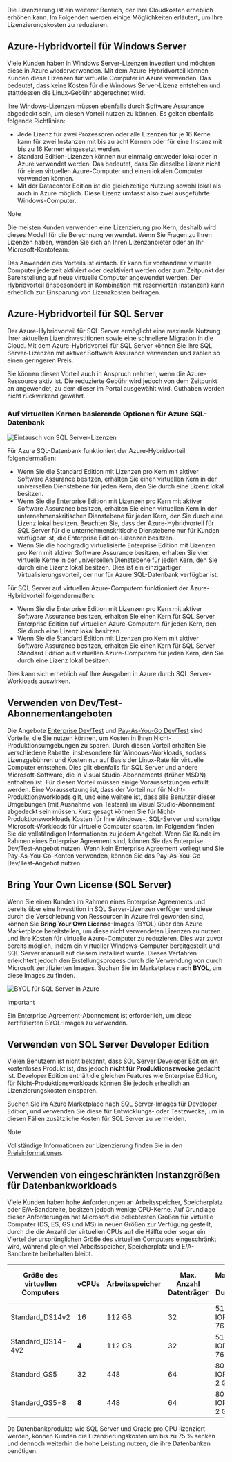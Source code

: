 Die Lizenzierung ist ein weiterer Bereich, der Ihre Cloudkosten erheblich erhöhen kann. Im Folgenden werden einige Möglichkeiten erläutert, um Ihre Lizenzierungskosten zu reduzieren.

## <a name="azure-hybrid-benefit-for-windows-server"></a>Azure-Hybridvorteil für Windows Server

Viele Kunden haben in Windows Server-Lizenzen investiert und möchten diese in Azure wiederverwenden. Mit dem Azure-Hybridvorteil können Kunden diese Lizenzen für virtuelle Computer in Azure verwenden. Das bedeutet, dass keine Kosten für die Windows Server-Lizenz entstehen und stattdessen die Linux-Gebühr abgerechnet wird. 

Ihre Windows-Lizenzen müssen ebenfalls durch Software Assurance abgedeckt sein, um diesen Vorteil nutzen zu können. Es gelten ebenfalls folgende Richtlinien:

- Jede Lizenz für zwei Prozessoren oder alle Lizenzen für je 16 Kerne kann für zwei Instanzen mit bis zu acht Kernen oder für eine Instanz mit bis zu 16 Kernen eingesetzt werden. 
- Standard Edition-Lizenzen können nur einmalig entweder lokal oder in Azure verwendet werden. Das bedeutet, dass Sie dieselbe Lizenz nicht für einen virtuellen Azure-Computer und einen lokalen Computer verwenden können.
- Mit der Datacenter Edition ist die gleichzeitige Nutzung sowohl lokal als auch in Azure möglich. Diese Lizenz umfasst also zwei ausgeführte Windows-Computer. 

> [!NOTE]
> Die meisten Kunden verwenden eine Lizenzierung pro Kern, deshalb wird dieses Modell für die Berechnung verwendet. Wenn Sie Fragen zu Ihren Lizenzen haben, wenden Sie sich an Ihren Lizenzanbieter oder an Ihr Microsoft-Kontoteam.

Das Anwenden des Vorteils ist einfach. Er kann für vorhandene virtuelle Computer jederzeit aktiviert oder deaktiviert werden oder zum Zeitpunkt der Bereitstellung auf neue virtuelle Computer angewendet werden. Der Hybridvorteil (insbesondere in Kombination mit reservierten Instanzen) kann erheblich zur Einsparung von Lizenzkosten beitragen.

## <a name="azure-hybrid-benefit-for-sql-server"></a>Azure-Hybridvorteil für SQL Server

Der Azure-Hybridvorteil für SQL Server ermöglicht eine maximale Nutzung Ihrer aktuellen Lizenzinvestitionen sowie eine schnellere Migration in die Cloud. Mit dem Azure-Hybridvorteil für SQL Server können Sie Ihre SQL Server-Lizenzen mit aktiver Software Assurance verwenden und zahlen so einen geringeren Preis.

Sie können diesen Vorteil auch in Anspruch nehmen, wenn die Azure-Ressource aktiv ist. Die reduzierte Gebühr wird jedoch von dem Zeitpunkt an angewendet, zu dem dieser im Portal ausgewählt wird. Guthaben werden nicht rückwirkend gewährt.

### <a name="azure-sql-database-vcore-based-options"></a>Auf virtuellen Kernen basierende Optionen für Azure SQL-Datenbank

![Eintausch von SQL Server-Lizenzen](../images/sql-tradein-value.jpg)

Für Azure SQL-Datenbank funktioniert der Azure-Hybridvorteil folgendermaßen:

- Wenn Sie die Standard Edition mit Lizenzen pro Kern mit aktiver Software Assurance besitzen, erhalten Sie einen virtuellen Kern in der universellen Dienstebene für jeden Kern, den Sie durch eine Lizenz lokal besitzen.
- Wenn Sie die Enterprise Edition mit Lizenzen pro Kern mit aktiver Software Assurance besitzen, erhalten Sie einen virtuellen Kern in der unternehmenskritischen Dienstebene für jeden Kern, den Sie durch eine Lizenz lokal besitzen. Beachten Sie, dass der Azure-Hybridvorteil für SQL Server für die unternehmenskritische Dienstebene nur für Kunden verfügbar ist, die Enterprise Edition-Lizenzen besitzen.
- Wenn Sie die hochgradig virtualisierte Enterprise Edition mit Lizenzen pro Kern mit aktiver Software Assurance besitzen, erhalten Sie vier virtuelle Kerne in der universellen Dienstebene für jeden Kern, den Sie durch eine Lizenz lokal besitzen. Dies ist ein einzigartiger Virtualisierungsvorteil, der nur für Azure SQL-Datenbank verfügbar ist.

Für SQL Server auf virtuellen Azure-Computern funktioniert der Azure-Hybridvorteil folgendermaßen:

- Wenn Sie die Enterprise Edition mit Lizenzen pro Kern mit aktiver Software Assurance besitzen, erhalten Sie einen Kern für SQL Server Enterprise Edition auf virtuellen Azure-Computern für jeden Kern, den Sie durch eine Lizenz lokal besitzen.
- Wenn Sie die Standard Edition mit Lizenzen pro Kern mit aktiver Software Assurance besitzen, erhalten Sie einen Kern für SQL Server Standard Edition auf virtuellen Azure-Computern für jeden Kern, den Sie durch eine Lizenz lokal besitzen.

Dies kann sich erheblich auf Ihre Ausgaben in Azure durch SQL Server-Workloads auswirken.

## <a name="use-devtest-subscription-offers"></a>Verwenden von Dev/Test-Abonnementangeboten

Die Angebote [Enterprise Dev/Test](https://azure.microsoft.com/offers/ms-azr-0148p/) und [Pay-As-You-Go Dev/Test](https://azure.microsoft.com/offers/ms-azr-0023p/) sind Vorteile, die Sie nutzen können, um Kosten in Ihren Nicht-Produktionsumgebungen zu sparen. Durch diesen Vorteil erhalten Sie verschiedene Rabatte, insbesondere für Windows-Workloads, sodass Lizenzgebühren und Kosten nur auf Basis der Linux-Rate für virtuelle Computer entstehen. Dies gilt ebenfalls für SQL Server und andere Microsoft-Software, die in Visual Studio-Abonnements (früher MSDN) enthalten ist. Für diesen Vorteil müssen einige Voraussetzungen erfüllt werden. Eine Voraussetzung ist, dass der Vorteil nur für Nicht-Produktionsworkloads gilt, und eine weitere ist, dass alle Benutzer dieser Umgebungen (mit Ausnahme von Testern) im Visual Studio-Abonnement abgedeckt sein müssen. Kurz gesagt können Sie für Nicht-Produktionsworkloads Kosten für Ihre Windows-, SQL-Server und sonstige Microsoft-Workloads für virtuelle Computer sparen.
Im Folgenden finden Sie die vollständigen Informationen zu jedem Angebot. Wenn Sie Kunde im Rahmen eines Enterprise Agreement sind, können Sie das Enterprise Dev/Test-Angebot nutzen. Wenn kein Enterprise Agreement vorliegt und Sie Pay-As-You-Go-Konten verwenden, können Sie das Pay-As-You-Go Dev/Test-Angebot nutzen.

## <a name="bring-your-own-sql-server-license"></a>Bring Your Own License (SQL Server)

Wenn Sie einen Kunden im Rahmen eines Enterprise Agreements und bereits über eine Investition in SQL Server-Lizenzen verfügen und diese durch die Verschiebung von Ressourcen in Azure frei geworden sind, können Sie **Bring Your Own License**-Images (BYOL) über den Azure Marketplace bereitstellen, um diese nicht verwendeten Lizenzen zu nutzen und Ihre Kosten für virtuelle Azure-Computer zu reduzieren. Dies war zuvor bereits möglich, indem ein virtueller Windows-Computer bereitgestellt und SQL Server manuell auf diesem installiert wurde. Dieses Verfahren erleichtert jedoch den Erstellungsprozess durch die Verwendung von durch Microsoft zertifizierten Images. Suchen Sie im Marketplace nach **BYOL**, um diese Images zu finden.

![BYOL für SQL Server in Azure](../images/byol-sql-server.png)

> [!IMPORTANT]
> Ein Enterprise Agreement-Abonnement ist erforderlich, um diese zertifizierten BYOL-Images zu verwenden.

## <a name="use-sql-server-developer-edition"></a>Verwenden von SQL Server Developer Edition

Vielen Benutzern ist nicht bekannt, dass SQL Server Developer Edition ein kostenloses Produkt ist, das jedoch **nicht für Produktionszwecke** gedacht ist. Developer Edition enthält die gleichen Features wie Enterprise Edition, für Nicht-Produktionsworkloads können Sie jedoch erheblich an Lizenzierungskosten einsparen.

Suchen Sie im Azure Marketplace nach SQL Server-Images für Developer Edition, und verwenden Sie diese für Entwicklungs- oder Testzwecke, um in diesen Fällen zusätzliche Kosten für SQL Server zu vermeiden. 

> [!NOTE]
> Vollständige Informationen zur Lizenzierung finden Sie in den [Preisinformationen](https://docs.microsoft.com/azure/virtual-machines/windows/sql/virtual-machines-windows-sql-server-pricing-guidance).

## <a name="use-constrained-instance-sizes-for-database-workloads"></a>Verwenden von eingeschränkten Instanzgrößen für Datenbankworkloads 

Viele Kunden haben hohe Anforderungen an Arbeitsspeicher, Speicherplatz oder E/A-Bandbreite, besitzen jedoch wenige CPU-Kerne. Auf Grundlage dieser Anforderungen hat Microsoft die beliebtesten Größen für virtuelle Computer (DS, ES, GS und MS) in neuen Größen zur Verfügung gestellt, durch die die Anzahl der virtuellen CPUs auf die Hälfte oder sogar ein Viertel der ursprünglichen Größe des virtuellen Computers eingeschränkt wird, während gleich viel Arbeitsspeicher, Speicherplatz und E/A-Bandbreite beibehalten bleibt.

| Größe des virtuellen Computers | vCPUs | Arbeitsspeicher | Max. Anzahl Datenträger | Maximaler E/A-Durchsatz | SQL Server Enterprise-Lizenzierungskosten pro Jahr | Gesamtkosten pro Jahr (Compute und Lizenzierung) |
|---------|-------|--------|-----------|--------------------|-----------------------------------------------|---------------------------|
| Standard_DS14v2   | 16 | 112 GB | 32 | 51.200 IOPS oder 768 MB/s |           |           |
| Standard_DS14-4v2 | **4**  | 112 GB | 32 | 51.200 IOPS oder 768 MB/s | 75 % niedriger | 57 % niedriger |
| Standard_GS5      | 32 | 448    | 64 | 80.000 IOPS oder 2 GB/s   |           |           |
| Standard_GS5-8    | **8**  | 448    | 64 | 80.000 IOPS oder 2 GB/s   | 75 % niedriger | 42 % niedriger |

Da Datenbankprodukte wie SQL Server und Oracle pro CPU lizenziert werden, können Kunden die Lizenzierungskosten um bis zu 75 % senken und dennoch weiterhin die hohe Leistung nutzen, die ihre Datenbanken benötigen. 
